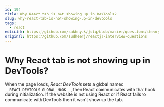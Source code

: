 ```yaml
---
id: 194
title: Why React tab is not showing up in DevTools?
slug: why-react-tab-is-not-showing-up-in-devtools
tags:
  - react
editLink: https://github.com/sakhnyuk/jsiq/blob/master/questions/theory/react/194.md
original: https://github.com/sudheerj/reactjs-interview-questions
---
```


# Why React tab is not showing up in DevTools?

When the page loads, _React DevTools_ sets a global named `__REACT_DEVTOOLS_GLOBAL_HOOK__`, then React communicates with that hook during initialization. If the website is not using React or if React fails to communicate with DevTools then it won't show up the tab.